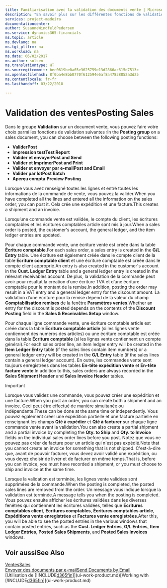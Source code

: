 ```yaml
---
title: Familiarisation avec la validation des documents vente | Microsoft Docs
description: "En savoir plus sur les différentes fonctions de validation pour valider des documents vente."
services: project-madeira
documentationcenter: 
author: SusanneWindfeldPedersen
ms.service: dynamics365-financials
ms.topic: article
ms.devlang: na
ms.tgt_pltfrm: na
ms.workload: na
ms.date: 06/02/2017
ms.author: solsen
ms.translationtype: HT
ms.sourcegitcommit: bec0619be0a65e3625759e13d2866ac615d7513c
ms.openlocfilehash: 8f0ba4e8bb0770f612594e6af8a47838852a3d25
ms.contentlocale: fr-fr
ms.lasthandoff: 03/22/2018

---
```

# <a name="posting-sales"></a><span data-ttu-id="fd63d-103">Validation des ventes</span><span class="sxs-lookup"><span data-stu-id="fd63d-103">Posting Sales</span></span>
<span data-ttu-id="fd63d-104">Dans le groupe **Validation** sur un document vente, vous pouvez faire votre choix parmi les fonctions de validation suivantes :</span><span class="sxs-lookup"><span data-stu-id="fd63d-104">In the **Posting group** on a sales document, you can choose between the following posting functions:</span></span>

* <span data-ttu-id="fd63d-105">**Valider**</span><span class="sxs-lookup"><span data-stu-id="fd63d-105">**Post**</span></span>
* <span data-ttu-id="fd63d-106">**Impression test**</span><span class="sxs-lookup"><span data-stu-id="fd63d-106">**Test Report**</span></span>
* <span data-ttu-id="fd63d-107">**Valider et envoyer**</span><span class="sxs-lookup"><span data-stu-id="fd63d-107">**Post and Send**</span></span>
* <span data-ttu-id="fd63d-108">**Valider et Imprimer**</span><span class="sxs-lookup"><span data-stu-id="fd63d-108">**Post and Print**</span></span>
* <span data-ttu-id="fd63d-109">**Valider et envoyer par e-mail**</span><span class="sxs-lookup"><span data-stu-id="fd63d-109">**Post and Email**</span></span>
* <span data-ttu-id="fd63d-110">**Valider par lot**</span><span class="sxs-lookup"><span data-stu-id="fd63d-110">**Post Batch**</span></span>
* <span data-ttu-id="fd63d-111">**Aperçu compta.**</span><span class="sxs-lookup"><span data-stu-id="fd63d-111">**Preview Posting**</span></span>

<span data-ttu-id="fd63d-112">Lorsque vous avez renseigné toutes les lignes et entré toutes les informations de la commande de vente, vous pouvez la valider.</span><span class="sxs-lookup"><span data-stu-id="fd63d-112">When you have completed all the lines and entered all the information on the sales order, you can post it.</span></span> <span data-ttu-id="fd63d-113">Cela crée une expédition et une facture.</span><span class="sxs-lookup"><span data-stu-id="fd63d-113">This creates a shipment and an invoice.</span></span>

<span data-ttu-id="fd63d-114">Lorsqu’une commande vente est validée, le compte du client, les écritures comptables et les écritures comptables article sont mis à jour.</span><span class="sxs-lookup"><span data-stu-id="fd63d-114">When a sales order is posted, the customer's account, the general ledger, and the item ledger entries are updated.</span></span>

<span data-ttu-id="fd63d-115">Pour chaque commande vente, une écriture vente est créée dans la table **Écriture comptable**.</span><span class="sxs-lookup"><span data-stu-id="fd63d-115">For each sales order, a sales entry is created in the **G/L Entry** table.</span></span> <span data-ttu-id="fd63d-116">Une écriture est également créée dans le compte client de la table **Écriture comptable client** et une écriture comptable est créée dans le compte client approprié.</span><span class="sxs-lookup"><span data-stu-id="fd63d-116">An entry is also created in the customer's account in the **Cust. Ledger Entry** table and a general ledger entry is created in the relevant receivables account.</span></span> <span data-ttu-id="fd63d-117">De plus, la validation de la commande peut avoir pour résultat la création d’une écriture TVA et d’une écriture comptable pour le montant de la remise.</span><span class="sxs-lookup"><span data-stu-id="fd63d-117">In addition, posting the order may result in a VAT entry and a general ledger entry for the discount amount.</span></span> <span data-ttu-id="fd63d-118">La validation d’une écriture pour la remise dépend de la valeur du champ **Comptabilisation remises** de la fenêtre **Paramètres ventes**.</span><span class="sxs-lookup"><span data-stu-id="fd63d-118">Whether an entry for the discount is posted depends on the contents of the **Discount Posting** field in the **Sales & Receivables Setup** window.</span></span>

<span data-ttu-id="fd63d-119">Pour chaque ligne commande vente, une écriture comptable article est créée dans la table **Écriture comptable article** (si les lignes vente contiennent des numéros des articles) ou une écriture comptable est créée dans la table **Écriture comptable** (si les lignes vente contiennent un compte général).</span><span class="sxs-lookup"><span data-stu-id="fd63d-119">For each sales order line, an item ledger entry will be created in the **Item Ledger Entry** table (if the sales lines contain item numbers) or a general ledger entry will be created in the **G/L Entry** table (if the sales lines contain a general ledger account).</span></span> <span data-ttu-id="fd63d-120">En outre, les commandes vente sont toujours enregistrées dans les tables **En-tête expédition vente** et **En-tête facture vente**.</span><span class="sxs-lookup"><span data-stu-id="fd63d-120">In addition to this, sales orders are always recorded in the **Sales Shipment Header** and **Sales Invoice Header** tables.</span></span>

> [!IMPORTANT]  
>   <span data-ttu-id="fd63d-121">Lorsque vous validez une commande, vous pouvez créer une expédition et une facture.</span><span class="sxs-lookup"><span data-stu-id="fd63d-121">When you post an order, you can create both a shipment and an invoice.</span></span> <span data-ttu-id="fd63d-122">Ceci peut être effectué de manière simultanée ou indépendante.</span><span class="sxs-lookup"><span data-stu-id="fd63d-122">These can be done at the same time or independently.</span></span> <span data-ttu-id="fd63d-123">Vous pouvez également créer une expédition partielle et une facture partielle en renseignant les champs **Qté à expédier** et **Qté à facturer** sur chaque ligne commande vente avant la validation.</span><span class="sxs-lookup"><span data-stu-id="fd63d-123">You can also create a partial shipment and a partial invoice by completing the **Qty. to Ship** and **Qty. to Invoice** fields on the individual sales order lines before you post.</span></span> <span data-ttu-id="fd63d-124">Notez que vous ne pouvez pas créer de facture pour un article qui n'est pas expédié.</span><span class="sxs-lookup"><span data-stu-id="fd63d-124">Note that you cannot create an invoice for something that is not shipped.</span></span> <span data-ttu-id="fd63d-125">C'est-à-dire que, avant de pouvoir facturer, vous devez avoir validé une expédition, ou vous devez choisir de livrer et de facturer en même temps.</span><span class="sxs-lookup"><span data-stu-id="fd63d-125">That is, before you can invoice, you must have recorded a shipment, or you must choose to ship and invoice at the same time.</span></span>

<span data-ttu-id="fd63d-126">Lorsque la validation est terminée, les lignes vente validées sont supprimées de la commande.</span><span class="sxs-lookup"><span data-stu-id="fd63d-126">When the posting is completed, the posted sales lines are removed from the order.</span></span> <span data-ttu-id="fd63d-127">Un message vous indique lorsque la validation est terminée.</span><span class="sxs-lookup"><span data-stu-id="fd63d-127">A message tells you when the posting is completed.</span></span> <span data-ttu-id="fd63d-128">Vous pouvez ensuite afficher les écritures validées dans les diverses fenêtres qui contiennent les écritures validées, telles que **Écritures comptables client**, **Écritures comptables**, **Écritures comptables article**, **Expéditions vente enregistrées** et **Factures vente enregistrées**.</span><span class="sxs-lookup"><span data-stu-id="fd63d-128">After this, you will be able to see the posted entries in the various windows that contain posted entries, such as the **Cust. Ledger Entries**, **G/L Entries**, **Item Ledger Entries**, **Posted Sales Shipments**, and **Posted Sales Invoices** windows.</span></span>

## <a name="see-also"></a><span data-ttu-id="fd63d-129">Voir aussi</span><span class="sxs-lookup"><span data-stu-id="fd63d-129">See Also</span></span>
[<span data-ttu-id="fd63d-130">Ventes</span><span class="sxs-lookup"><span data-stu-id="fd63d-130">Sales</span></span>](sales-manage-sales.md)  
[<span data-ttu-id="fd63d-131">Envoyer des documents par e-mail</span><span class="sxs-lookup"><span data-stu-id="fd63d-131">Send Documents by Email</span></span>](ui-how-send-documents-email.md)  
<span data-ttu-id="fd63d-132">[Utilisation de [!INCLUDE[d365fin](includes/d365fin_md.md)]](ui-work-product.md)</span><span class="sxs-lookup"><span data-stu-id="fd63d-132">[Working with [!INCLUDE[d365fin](includes/d365fin_md.md)]](ui-work-product.md)</span></span>


